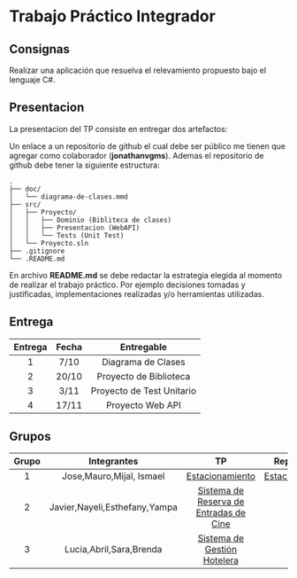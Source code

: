# Trabajo Práctico Integrador

## Consignas

Realizar una aplicación que resuelva el relevamiento propuesto bajo el lenguaje C#.

## Presentacion

La presentacion del TP consiste en entregar dos artefactos:

Un enlace a un repositorio de github el cual debe ser público me tienen que agregar como colaborador (**jonathanvgms**). Ademas el repositorio de github debe tener la siguiente estructura:

```
.
├── doc/
│   └── diagrama-de-clases.mmd
├── src/
│   ├── Proyecto/
│   │   ├── Dominio (Bibliteca de clases)
│   │   ├── Presentacion (WebAPI)
│   │   └── Tests (Unit Test)
│   └── Proyecto.sln
├── .gitignore
└── .README.md
```

En archivo **README.md** se debe redactar la estrategia elegida al momento de realizar el trabajo práctico. Por ejemplo decisiones tomadas y justificadas, implementaciones realizadas y/o herramientas utilizadas.

## Entrega

| Entrega | Fecha |         Entregable        |
|:-------:|:-----:|:-------------------------:|
|    1    |  7/10 |     Diagrama de Clases    |
|    2    | 20/10 |   Proyecto de Biblioteca  |
|    3    |  3/11 | Proyecto de Test Unitario |
|    4    | 17/11 |      Proyecto Web API     |

## Grupos

| Grupo | Integrantes |        TP       | Repositorio |
|:-----:|:-----------:|:---------------:|:-----------:|
|   1   |    Jose,Mauro,Mijal, Ismael        | [Estacionamiento](https://github.com/ET12Objetos/TrabajoPracticoIntegrador/blob/main/enunciados/Estacionamiento.md) | [Estacionamiento](https://github.com/09MauroID/Estacionamiento)            |
|   2   |    Javier,Nayeli,Esthefany,Yampa         | [Sistema de Reserva de Entradas de Cine](https://github.com/ET12Objetos/TrabajoPracticoIntegrador/blob/main/enunciados/sistema-de-reserva-de-entradas-de-cine.md)                |  [Cine](https://github.com/quirogapabon11/Cine)           |
|   3   |     Lucia,Abril,Sara,Brenda        | [Sistema de Gestión Hotelera](https://github.com/ET12Objetos/TrabajoPracticoIntegrador/blob/main/enunciados/sistema-de-gestion-hotelera.md)                | [Hotel](https://github.com/abrilchauq/Gestion-Hotelera)            |

